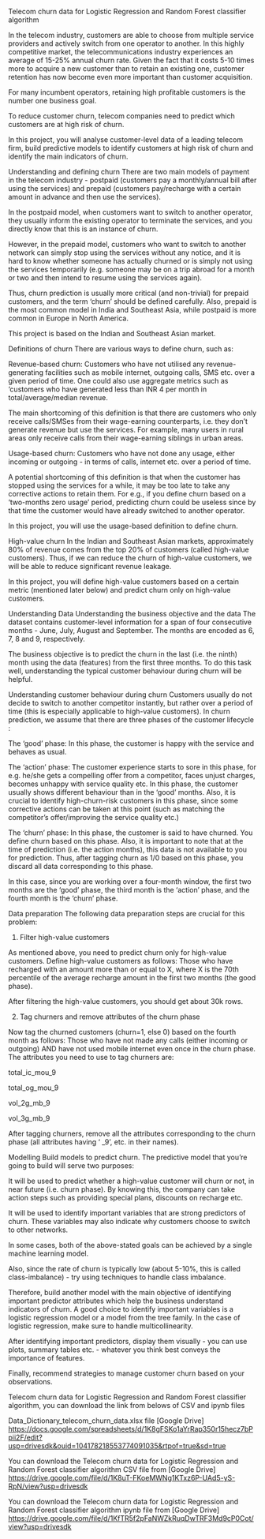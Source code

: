 Telecom churn data for Logistic Regression and Random Forest classifier algorithm

In the telecom industry, customers are able to choose from multiple service providers and actively switch from one operator to another. In this highly competitive market, the telecommunications industry experiences an average of 15-25% annual churn rate. Given the fact that it costs 5-10 times more to acquire a new customer than to retain an existing one, customer retention has now become even more important than customer acquisition.


For many incumbent operators, retaining high profitable customers is the number one business goal.

 
To reduce customer churn, telecom companies need to predict which customers are at high risk of churn.


In this project, you will analyse customer-level data of a leading telecom firm, build predictive models to identify customers at high risk of churn and identify the main indicators of churn.

 
Understanding and defining churn
There are two main models of payment in the telecom industry - postpaid (customers pay a monthly/annual bill after using the services) and prepaid (customers pay/recharge with a certain amount in advance and then use the services).

 

In the postpaid model, when customers want to switch to another operator, they usually inform the existing operator to terminate the services, and you directly know that this is an instance of churn.

 

However, in the prepaid model, customers who want to switch to another network can simply stop using the services without any notice, and it is hard to know whether someone has actually churned or is simply not using the services temporarily (e.g. someone may be on a trip abroad for a month or two and then intend to resume using the services again).

 

Thus, churn prediction is usually more critical (and non-trivial) for prepaid customers, and the term ‘churn’ should be defined carefully.  Also, prepaid is the most common model in India and Southeast Asia, while postpaid is more common in Europe in North America.

 

This project is based on the Indian and Southeast Asian market.

 

Definitions of churn
There are various ways to define churn, such as:

 

Revenue-based churn: Customers who have not utilised any revenue-generating facilities such as mobile internet, outgoing calls, SMS etc. over a given period of time. One could also use aggregate metrics such as ‘customers who have generated less than INR 4 per month in total/average/median revenue.

 

The main shortcoming of this definition is that there are customers who only receive calls/SMSes from their wage-earning counterparts, i.e. they don’t generate revenue but use the services. For example, many users in rural areas only receive calls from their wage-earning siblings in urban areas.

 

Usage-based churn: Customers who have not done any usage, either incoming or outgoing - in terms of calls, internet etc. over a period of time.

 

A potential shortcoming of this definition is that when the customer has stopped using the services for a while, it may be too late to take any corrective actions to retain them. For e.g., if you define churn based on a ‘two-months zero usage’ period, predicting churn could be useless since by that time the customer would have already switched to another operator.

 

In this project, you will use the usage-based definition to define churn.

 

High-value churn
In the Indian and Southeast Asian markets, approximately 80% of revenue comes from the top 20% of customers (called high-value customers). Thus, if we can reduce the churn of high-value customers, we will be able to reduce significant revenue leakage.

 

In this project, you will define high-value customers based on a certain metric (mentioned later below) and predict churn only on high-value customers.

 

Understanding Data
Understanding the business objective and the data
The dataset contains customer-level information for a span of four consecutive months - June, July, August and September. The months are encoded as 6, 7, 8 and 9, respectively. 


The business objective is to predict the churn in the last (i.e. the ninth) month using the data (features) from the first three months. To do this task well, understanding the typical customer behaviour during churn will be helpful.

 

Understanding customer behaviour during churn
Customers usually do not decide to switch to another competitor instantly, but rather over a period of time (this is especially applicable to high-value customers). In churn prediction, we assume that there are three phases of the customer lifecycle :

The ‘good’ phase: In this phase, the customer is happy with the service and behaves as usual.

The ‘action’ phase: The customer experience starts to sore in this phase, for e.g. he/she gets a compelling offer from a competitor, faces unjust charges, becomes unhappy with service quality etc. In this phase, the customer usually shows different behaviour than in the ‘good’ months. Also, it is crucial to identify high-churn-risk customers in this phase, since some corrective actions can be taken at this point (such as matching the competitor’s offer/improving the service quality etc.)

The ‘churn’ phase: In this phase, the customer is said to have churned. You define churn based on this phase. Also, it is important to note that at the time of prediction (i.e. the action months), this data is not available to you for prediction. Thus, after tagging churn as 1/0 based on this phase, you discard all data corresponding to this phase.

 

In this case, since you are working over a four-month window, the first two months are the ‘good’ phase, the third month is the ‘action’ phase, and the fourth month is the ‘churn’ phase.


Data preparation
The following data preparation steps are crucial for this problem:

 

1. Filter high-value customers

As mentioned above, you need to predict churn only for high-value customers. Define high-value customers as follows: Those who have recharged with an amount more than or equal to X, where X is the 70th percentile of the average recharge amount in the first two months (the good phase).

 

After filtering the high-value customers, you should get about 30k rows.

 

2. Tag churners and remove attributes of the churn phase

Now tag the churned customers (churn=1, else 0) based on the fourth month as follows: Those who have not made any calls (either incoming or outgoing) AND have not used mobile internet even once in the churn phase. The attributes you need to use to tag churners are:

total_ic_mou_9

total_og_mou_9

vol_2g_mb_9

vol_3g_mb_9


After tagging churners, remove all the attributes corresponding to the churn phase (all attributes having ‘ _9’, etc. in their names).

 

Modelling
Build models to predict churn. The predictive model that you’re going to build will serve two purposes:

It will be used to predict whether a high-value customer will churn or not, in near future (i.e. churn phase). By knowing this, the company can take action steps such as providing special plans, discounts on recharge etc.

It will be used to identify important variables that are strong predictors of churn. These variables may also indicate why customers choose to switch to other networks.

In some cases, both of the above-stated goals can be achieved by a single machine learning model.

Also, since the rate of churn is typically low (about 5-10%, this is called class-imbalance) - try using techniques to handle class imbalance.


Therefore, build another model with the main objective of identifying important predictor attributes which help the business understand indicators of churn. A good choice to identify important variables is a logistic regression model or a model from the tree family. In the case of logistic regression, make sure to handle multicollinearity.
 
After identifying important predictors, display them visually - you can use plots, summary tables etc. - whatever you think best conveys the importance of features.

Finally, recommend strategies to manage customer churn based on your observations.

Telecom churn data for Logistic Regression and Random Forest classifier algorithm, you can download the link from belows of CSV and ipynb files

Data_Dictionary_telecom_churn_data.xlsx file [Google Drive] 
https://docs.google.com/spreadsheets/d/1K8gFSKo1aYrRap350r15hecz7bPpii2F/edit?usp=drivesdk&ouid=104178218553774091035&rtpof=true&sd=true

You can download the Telecom churn data for Logistic Regression and Random Forest classifier algorithm CSV file from [Google Drive] 
https://drive.google.com/file/d/1K8uT-FKoeMWNg1KTxz6P-UAd5-yS-RpN/view?usp=drivesdk

You can download the Telecom churn data for Logistic Regression and Random Forest classifier algorithm ipynb file from [Google Drive] https://drive.google.com/file/d/1KfTR5f2pFaNWZkRuqDwTRF3Md9cP0Cot/view?usp=drivesdk
